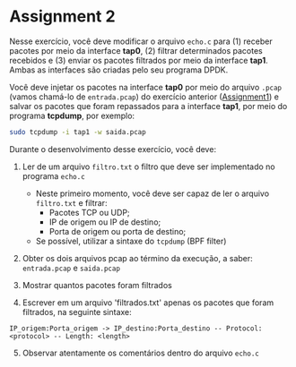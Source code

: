 # Assignment 2

Nesse exercício, você deve modificar o arquivo `echo.c` para (1) receber pacotes por meio da interface **tap0**, (2) filtrar determinados pacotes recebidos e (3) enviar os pacotes filtrados por meio da interface **tap1**. Ambas as interfaces são criadas pelo seu programa DPDK.

Você deve injetar os pacotes na interface **tap0** por meio do arquivo `.pcap` (vamos chamá-lo de `entrada.pcap`) do exercício anterior ([Assignment1](./Assignment1.md)) e salvar os pacotes que foram repassados para a interface **tap1**, por meio do programa **tcpdump**, por exemplo:

```bash
sudo tcpdump -i tap1 -w saida.pcap
```

Durante o desenvolvimento desse exercício, você deve:

1. Ler de um arquivo `filtro.txt` o filtro que deve ser implementado no programa `echo.c`
    *  Neste primeiro momento, você deve ser capaz de ler o arquivo `filtro.txt` e filtrar:
        * Pacotes TCP ou UDP;
        * IP de origem ou IP de destino;
        * Porta de origem ou porta de destino;
    *  Se possível, utilizar a sintaxe do `tcpdump` (BPF filter)

2. Obter os dois arquivos pcap ao término da execução, a saber: `entrada.pcap` e `saida.pcap`

3. Mostrar quantos pacotes foram filtrados

4. Escrever em um arquivo 'filtrados.txt' apenas os pacotes que foram filtrados, na seguinte sintaxe:
```
IP_origem:Porta_origem -> IP_destino:Porta_destino -- Protocol: <protocol> -- Length: <length>
```

5. Observar atentamente os comentários dentro do arquivo `echo.c`
